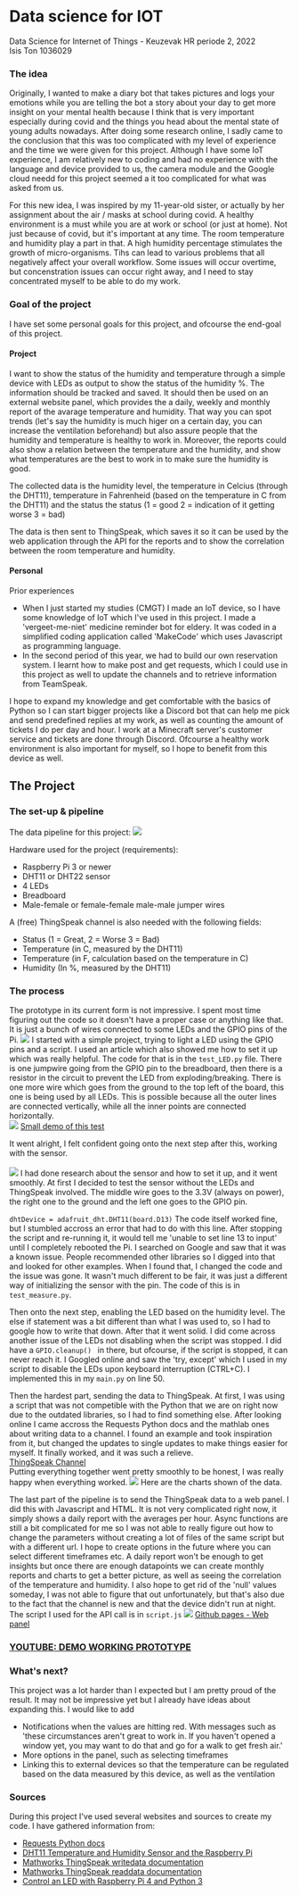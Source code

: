 # Data science for IOT 
Data Science for Internet of Things - Keuzevak HR periode 2, 2022 <br>
Isis Ton 1036029

### The idea 
Originally, I wanted to make a diary bot that takes pictures and logs your emotions while you are telling the bot a story about your day to get more insight on your mental health because I think that is very important especially during covid and the things you head about the mental state of young adults nowadays. After doing some research online, I sadly came to the conclusion that this was too complicated with my level of experience and the time we were given for this project. Although I have some IoT experience, I am relatively new to coding and had no experience with the language and device provided to us, the camera module and the Google cloud needd for this project seemed a it too complicated for what was asked from us.

For this new idea, I was inspired by my 11-year-old sister, or actually by her assignment about the air / masks at school during covid. A healthy environment is a must while you are at work or school (or just at home). Not just because of covid, but it's important at any time. The room temperature and humidity play a part in that. A high humidity percentage stimulates the growth of micro-organisms. Tihs can lead to various problems that all negatively affect your overall workflow. Some issues will occur overtime, but concenstration issues can occur right away, and I need to stay concentrated myself to be able to do my work. 

### Goal of the project
I have set some personal goals for this project, and ofcourse the end-goal of this project.

#### Project
I want to show the status of the humidity and temperature through a simple device with LEDs as output to show the status of the humidity %. The information should be tracked and saved. It should then be used on an external website panel, which provides the a daily, weekly and monthly report of the avarage temperature and humidity. That way you can spot trends (let's say the humidity is much higer on a certain day, you can increase the ventilation beforehand) but also assure people that the humidity and temperature is healthy to work in. Moreover, the reports could also show a relation between the temperature and the humidity, and show what temperatures are the best to work in to make sure the humidity is good. 

The collected data is the humidity level, the temperature in Celcius (through the DHT11), temperature in Fahrenheid (based on the temperature in C from the DHT11) and the status the status (1 = good 2 = indication of it getting worse 3 = bad)

The data is then sent to ThingSpeak, which saves it so it can be used by the web application through the API for the reports and to show the correlation between the room temperature and humidity.

#### Personal
Prior experiences 
- When I just started my studies (CMGT) I made an IoT device, so I have some knowledge of IoT which I've used in this project. I made a 'vergeet-me-niet' medicine reminder bot for eldery. It was coded in a simplified coding application called 'MakeCode' which uses Javascript as programming language. 
- In the second period of this year, we had to build our own reservation system. I learnt how to make post and get requests, which I could use in this project as well to update the channels and to retrieve information from TeamSpeak.  

I hope to expand my knowledge and get comfortable with the basics of Python so I can start bigger projects like a Discord bot that can help me pick and send predefined replies at my work, as well as counting the amount of tickets I do per day and hour. I work at a Minecraft server's customer service and tickets are done through Discord. Ofcourse a healthy work environment is also important for myself, so I hope to benefit from this device as well. 

## The Project

### The set-up & pipeline
The data pipeline for this project:
<img src="images/Pipeline.jpeg"/>

Hardware used for the project (requirements):
- Raspberry Pi 3 or newer
- DHT11 or DHT22 sensor
- 4 LEDs 
- Breadboard
- Male-female or female-female male-male jumper wires

A (free) ThingSpeak channel is also needed with the following fields:
- Status (1 = Great, 2 = Worse 3 = Bad)
- Temperature (in C, measured by the DHT11)
- Temperature (in F, calculation based on the temperature in C)
- Humidity (In %, measured by the DHT11)

### The process
The prototype in its current form is not impressive. I spent most time figuring out the code so it doesn't have a proper case or anything like that. It is just a bunch of wires connected to some LEDs and the GPIO pins of the Pi. 
<img src="images/setup.jpg"/>
I started with a simple project, trying to light a LED using the GPIO pins and a script. I used an article which also showed me how to set it up which was really helpful. The code for that is in the `test_LED.py` file.
There is one jumpwire going from the GPIO pin to the breadboard, then there is a resistor in the circuit to prevent the LED from exploding/breaking. There is one more wire which goes from the ground to the top left of the board, this one is being used by all LEDs. This is possible because all the outer lines are connected vertically, while all the inner points are connected horizontally.  
<img src="images/LEDs.jpeg"/> <a href="https://imgur.com/a/7atzPmi">Small demo of this test</a>

 It went alright, I felt confident going onto the next step after this, working with the sensor. <br><br>
<img src="images/sensor.jpg"/>
I had done research about the sensor and how to set it up, and it went smoothly. At first I decided to test the sensor without the LEDs and ThingSpeak involved. 
The middle wire goes to the 3.3V (always on power), the right one to the ground and the left one goes to the GPIO pin.

``dhtDevice = adafruit_dht.DHT11(board.D13)``
The code itself worked fine, but I stumbled accross an error that had to do with this line. After stopping the script and re-running it, it would tell me 'unable to set line 13 to input' until I completely rebooted the Pi. I searched on Google and saw that it was a known issue. People recommended other libraries so I digged into that and looked for other examples. When I found that, I changed the code and the issue was gone. It wasn't much different to be fair, it was just a different way of initializing the sensor with the pin. The code of this is in `test_measure.py`. 

Then onto the next step, enabling the LED based on the humidity level. The else if statement was a bit different than what I was used to, so I had to google how to write that down. After that it went solid. I did come across another issue of the LEDs not disabling when the script was stopped. I did have a `GPIO.cleanup() ` in there, but ofcourse, if the script is stopped, it can never reach it. I Googled online and saw the 'try, except' which I used in my script to disable the LEDs upon keyboard interruption (CTRL+C). I implemented this in my `main.py` on line 50. 

Then the hardest part, sending the data to ThingSpeak. At first, I was using a script that was not competible with the Python that we are on right now due to the outdated libraries, so I had to find something else.  After looking online I came accross the Requests Python docs and the mathlab ones about writing data to a channel.  I found an example and took inspiration from it, but changed the updates to single updates to make things easier for myself. It finally worked, and it was such a relieve.  
 <a href="https://thingspeak.com/channels/1642875">ThingSpeak Channel</a>  
Putting everything together went pretty smoothly to be honest, I was really happy when everything worked. 
<img src="https://i.imgur.com/MM8uHwf.png"> Here are the charts shown of the data. 


The last part of the pipeline is to send the ThingSpeak data to a web panel. I did this with Javascript and HTML. It is not very complicated right now, it simply shows a daily report with the averages per hour. Async functions are still a bit complicated for me so I was not able to really figure out how to change the parameters without creating a lot of files of the same script but with a different url. I hope to create options in the future where you can select different timeframes etc. A daily report won't be enough to get insights but once there are enough datapoints we can create monthly reports and charts to get a better picture, as well as seeing the correlation of the temperature and humidity. I also hope to get rid of the 'null' values someday, I was not able to figure that out unfortunately, but that's also due to the fact that the channel is new and that the device didn't run at night. The script I used for the API call is in `script.js`
 <img src="https://i.imgur.com/PnwoTHa.png"> <a href="https://isissss.github.io/Data-SCI-02/">Github pages - Web panel</a>  
 
 ### <a href="https://youtu.be/Vzg6vLiX4uQ">YOUTUBE: DEMO WORKING PROTOTYPE </a>  
 
### What's next?
This project was a lot harder than I expected but I am pretty proud of the result. It may not be impressive yet but I already have ideas about expanding this. I would like to add
- Notifications when the values are hitting red. With messages such as 'these circumstances aren't great to work in. If you haven't opened a window yet, you may want to do that and go for a walk to get fresh air.'
- More options in the panel, such as selecting timeframes
- Linking this to external devices so that the temperature can be regulated based on the data measured by this device, as well as the ventilation

### Sources
During this project I've used several websites and sources to create my code. I have gathered information from:
- <a href="https://docs.python-requests.org/en/master/user/quickstart/">Requests Python docs</a>
- <a href="https://www.raspberrypi-spy.co.uk/2017/09/dht11-temperature-and-humidity-sensor-raspberry-pi/">DHT11 Temperature and Humidity Sensor and the Raspberry Pi</a>
- <a href="https://nl.mathworks.com/help/thingspeak/writedata.html;jsessionid=57ca7fb5ff69ea6dab8a95847248">Mathworks ThingSpeak writedata documentation</a>
- <a href="https://nl.mathworks.com/help/thingspeak/readdata.html;jsessionid=57ca8759e47f248719045080ec55">Mathworks ThingSpeak readdata documentation</a> 
- <a href="https://roboticsbackend.com/raspberry-pi-control-led-python-3/">Control an LED with Raspberry Pi 4 and Python 3</a> 
